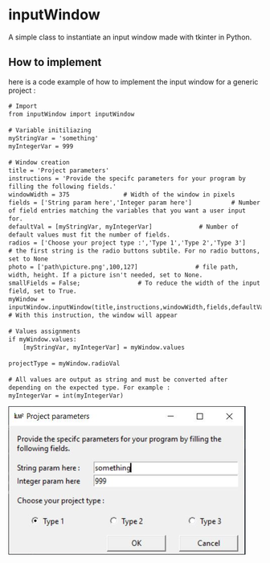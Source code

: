 # inputWindow
A simple class to instantiate an input window made with tkinter in Python.

## How to implement
here is a code example of how to implement the input window for a generic project :

    # Import
    from inputWindow import inputWindow
    
    # Variable initiliazing
    myStringVar = 'something'
    myIntegerVar = 999

    # Window creation
    title = 'Project parameters'
    instructions = 'Provide the specifc parameters for your program by filling the following fields.'
    windowWidth = 375               # Width of the window in pixels
    fields = ['String param here','Integer param here']           # Number of field entries matching the variables that you want a user input for.
    defaultVal = [myStringVar, myIntegerVar]             # Number of default values must fit the number of fields.
    radios = ['Choose your project type :','Type 1','Type 2','Type 3']          # the first string is the radio buttons subtile. For no radio buttons, set to None
    photo = ['path\picture.png',100,127]                # file path, width, height. If a picture isn't needed, set to None.
    smallFields = False;                # To reduce the width of the input field, set to True.
    myWindow = inputWindow.inputWindow(title,instructions,windowWidth,fields,defaultVal,radios,photo,smallFields)            # With this instruction, the window will appear

    # Values assignments
    if myWindow.values:
        [myStringVar, myIntegerVar] = myWindow.values

    projectType = myWindow.radioVal

    # All values are output as string and must be converted after depending on the expected type. For example :
    myIntegerVar = int(myIntegerVar)
    
![Input window example](/images/example.JPG)
